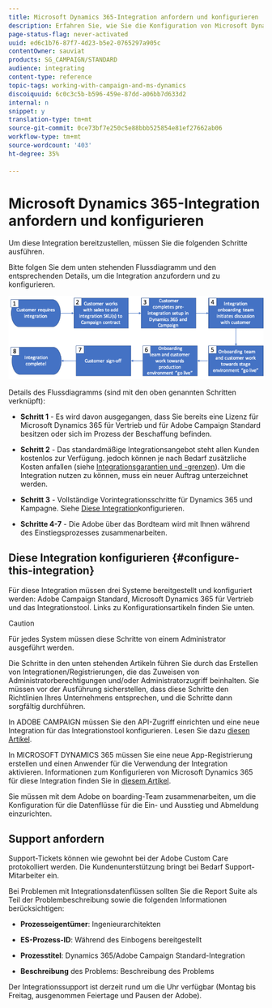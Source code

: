 ```yaml
---
title: Microsoft Dynamics 365-Integration anfordern und konfigurieren
description: Erfahren Sie, wie Sie die Konfiguration von Microsoft Dynamics 365 mit Campaign Standard anfordern und konfigurieren können.
page-status-flag: never-activated
uuid: ed6c1b76-87f7-4d23-b5e2-0765297a905c
contentOwner: sauviat
products: SG_CAMPAIGN/STANDARD
audience: integrating
content-type: reference
topic-tags: working-with-campaign-and-ms-dynamics
discoiquuid: 6c0c3c5b-b596-459e-87dd-a06bb7d633d2
internal: n
snippet: y
translation-type: tm+mt
source-git-commit: 0ce73bf7e250c5e88bbb525854e81ef27662ab06
workflow-type: tm+mt
source-wordcount: '403'
ht-degree: 35%

---
```



# Microsoft Dynamics 365-Integration anfordern und konfigurieren

Um diese Integration bereitzustellen, müssen Sie die folgenden Schritte ausführen.

Bitte folgen Sie dem unten stehenden Flussdiagramm und den entsprechenden Details, um die Integration anzufordern und zu konfigurieren.

![](assets/provisioning-wf.png)

Details des Flussdiagramms (sind mit den oben genannten Schritten verknüpft):

* **Schritt 1** - Es wird davon ausgegangen, dass Sie bereits eine Lizenz für Microsoft Dynamics 365 für Vertrieb und für Adobe Campaign Standard besitzen oder sich im Prozess der Beschaffung befinden.

* **Schritt 2** - Das standardmäßige Integrationsangebot steht allen Kunden kostenlos zur Verfügung. jedoch können je nach Bedarf zusätzliche Kosten anfallen (siehe [Integrationsgarantien und -grenzen](../../integrating/using/ms-dynamics-365-integration-guardrails.md)). Um die Integration nutzen zu können, muss ein neuer Auftrag unterzeichnet werden.

* **Schritt 3** - Vollständige Vorintegrationsschritte für Dynamics 365 und Kampagne. Siehe [Diese Integration](#configure-this-integration)konfigurieren.

* **Schritte 4-7** - Die Adobe über das Bordteam wird mit Ihnen während des Einstiegsprozesses zusammenarbeiten.

## Diese Integration konfigurieren {#configure-this-integration}

Für diese Integration müssen drei Systeme bereitgestellt und konfiguriert werden: Adobe Campaign Standard, Microsoft Dynamics 365 für Vertrieb und das Integrationstool. Links zu Konfigurationsartikeln finden Sie unten.

>[!CAUTION]
>
>Für jedes System müssen diese Schritte von einem Administrator ausgeführt werden.
>
>Die Schritte in den unten stehenden Artikeln führen Sie durch das Erstellen von Integrationen/Registrierungen, die das Zuweisen von Administratorberechtigungen und/oder Administratorzugriff beinhalten.  Sie müssen vor der Ausführung sicherstellen, dass diese Schritte den Richtlinien Ihres Unternehmens entsprechen, und die Schritte dann sorgfältig durchführen.

In ADOBE CAMPAIGN müssen Sie den API-Zugriff einrichten und eine neue Integration für das Integrationstool konfigurieren. Lesen Sie dazu [diesen Artikel](../../integrating/using/configure-adobe-io-for-ms-dynamic.md).

In MICROSOFT DYNAMICS 365 müssen Sie eine neue App-Registrierung erstellen und einen Anwender für die Verwendung der Integration aktivieren.  Informationen zum Konfigurieren von Microsoft Dynamics 365 für diese Integration finden Sie in [diesem Artikel](../../integrating/using/configure-microsoft-dynamics-365-for-campaign-integration.md).

Sie müssen mit dem Adobe on boarding-Team zusammenarbeiten, um die Konfiguration für die Datenflüsse für die Ein- und Ausstieg und Abmeldung einzurichten.


## Support anfordern

Support-Tickets können wie gewohnt bei der Adobe Custom Care protokolliert werden. Die Kundenunterstützung bringt bei Bedarf Support-Mitarbeiter ein.

Bei Problemen mit Integrationsdatenflüssen sollten Sie die Report Suite als Teil der Problembeschreibung sowie die folgenden Informationen berücksichtigen:

* **Prozesseigentümer**: Ingenieurarchitekten

* **ES-Prozess-ID**: Während des Einbogens bereitgestellt

* **Prozesstitel**: Dynamics 365/Adobe Campaign Standard-Integration

* **Beschreibung** des Problems: Beschreibung des Problems

Der Integrationssupport ist derzeit rund um die Uhr verfügbar (Montag bis Freitag, ausgenommen Feiertage und Pausen der Adobe).